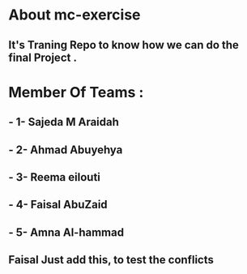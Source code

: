 # About mc-exercise
## It's Traning Repo to know how we  can  do the final Project .

# Member Of Teams :
## - 1- Sajeda M Araidah
## - 2- Ahmad Abuyehya 
## - 3- Reema eilouti
## - 4- Faisal AbuZaid
## - 5- Amna Al-hammad 


## Faisal Just add this, to test the conflicts



 
